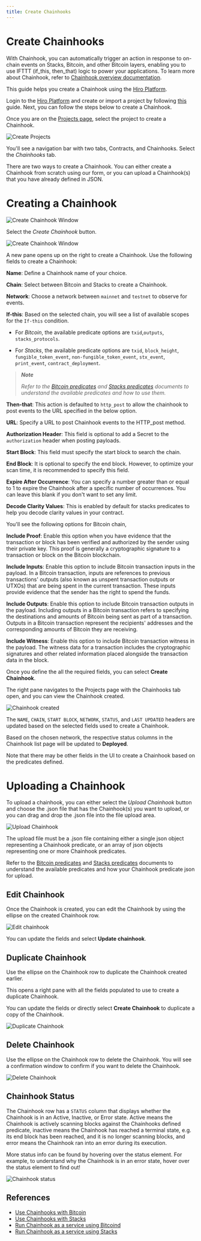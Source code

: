 ```yaml
---
title: Create Chainhooks
---
```


# Create Chainhooks

With Chainhook, you can automatically trigger an action in response to on-chain events on Stacks, Bitcoin, and other Bitcoin layers, enabling you to use IFTTT (if_this, then_that) logic to power your applications. To learn more about Chainhook, refer to [Chainhook overview documentation](../../chainhook/index.md).

This guide helps you create a Chainhook using the [Hiro Platform](https://platform.hiro.so/).

Login to the [Hiro Platform](../getting-started.md) and create or import a project by following [this](../guides/create-project.md) guide. Next, you can follow the steps below to create a Chainhook.

Once you are on the [Projects page](https://platform.hiro.so), select the project to create a Chainhook.

![Create Projects](../images/chainhook-create-project.jpeg)

You'll see a navigation bar with two tabs, Contracts, and Chainhooks. Select the _Chainhooks_ tab.

There are two ways to create a Chainhook. You can either create a Chainhook from scratch using our form, or you can upload a Chainhook(s) that you have already defined in JSON.

# Creating a Chainhook

![Create Chainhook Window](../images/chainhook-select-chainhook-tab.jpeg)

Select the _Create Chainhook_ button.

![Create Chainhook Window](../images/chainhook-create-chainhook-window.jpeg)

A new pane opens up on the right to create a Chainhook. Use the following fields to create a Chainhook:

**Name**: Define a Chainhook name of your choice.

**Chain**: Select between Bitcoin and Stacks to create a Chainhook.

**Network**: Choose a network between `mainnet` and `testnet` to observe for events.

**If-this**: Based on the selected chain, you will see a list of available scopes for the `If-this` condition.

- For _Bitcoin_, the available predicate options are `txid`,`outputs`, `stacks_protocols`.

- For _Stacks_, the available predicate options are `txid`, `block_height`, `fungible_token_event`,
  `non-fungible_token_event`, `stx_event`, `print_event`, `contract_deployment`.

> _**Note**_
>
> _Refer to the [Bitcoin predicates](../../chainhook/guides/chainhooks-with-bitcoin.md) and [Stacks predicates](../../chainhook/guides/chainhooks-with-stacks.md) documents to understand the available predicates and how to use them._

**Then-that**: This action is defaulted to `http_post` to allow the chainhook to post events to the URL specified in the below option.

**URL**: Specify a URL to post Chainhook events to the HTTP_post method.

**Authorization Header**: This field is optional to add a Secret to the `authorization` header when posting payloads.

**Start Block**: This field must specify the start block to search the chain.

**End Block**: It is optional to specify the end block. However, to optimize your scan time, it is recommended to specify this field.

**Expire After Occurrence**: You can specify a number greater than or equal to 1 to expire the Chainhook after a specific number of occurrences. You can leave this blank if you don't want to set any limit.

**Decode Clarity Values**: This is enabled by default for stacks predicates to help you decode clarity values in your contract.

You'll see the following options for Bitcoin chain,

**Include Proof**: Enable this option when you have evidence that the transaction or block has been verified and authorized by the sender using their private key. This proof is generally a cryptographic signature to a transaction or block on the Bitcoin blockchain.

**Include Inputs**: Enable this option to include Bitcoin transaction inputs in the payload. In a Bitcoin transaction, inputs are references to previous transactions' outputs (also known as unspent transaction outputs or UTXOs) that are being spent in the current transaction. These inputs provide evidence that the sender has the right to spend the funds.

**Include Outputs**: Enable this option to include Bitcoin transaction outputs in the payload. Including outputs in a Bitcoin transaction refers to specifying the destinations and amounts of Bitcoin being sent as part of a transaction. Outputs in a Bitcoin transaction represent the recipients' addresses and the corresponding amounts of Bitcoin they are receiving.

**Include Witness**: Enable this option to include Bitcoin transaction witness in the payload. The witness data for a transaction includes the cryptographic signatures and other related information placed alongside the transaction data in the block.

Once you define the all the required fields, you can select **Create Chainhook**.

The right pane navigates to the Projects page with the Chainhooks tab open, and you can view the Chainhook created.

![Chainhook created](../images/chainhook-created.jpeg)

The `NAME`, `CHAIN`, `START BLOCK`, `NETWORK`, `STATUS`, and `LAST UPDATED` headers are updated based on the selected fields used to create a Chainhook.

Based on the chosen network, the respective status columns in the Chainhook list page will be updated to **Deployed**.

Note that there may be other fields in the UI to create a Chainhook based on the predicates defined.

# Uploading a Chainhook

To upload a chainhook, you can either select the _Upload Chainhook_ button and choose the .json file that has the Chainhook(s) you want to upload, or you can drag and drop the .json file into the file upload area.

![Upload Chainhook](../images/chainhook-upload.jpeg)

The upload file must be a .json file containing either a single json object representing a Chainhook predicate, or an array of json objects representing one or more Chainhook predicates.

Refer to the [Bitcoin predicates](../../chainhook/guides/chainhooks-with-bitcoin.md) and [Stacks predicates](../../chainhook/guides/chainhooks-with-stacks.md) documents to understand the available predicates and how your Chainhook predicate json for upload.

## Edit Chainhook

Once the Chainhook is created, you can edit the Chainhook by using the ellipse on the created Chainhook row.

![Edit chainhook](../images/chainhook-edit-chainhook.jpeg)

You can update the fields and select **Update chainhook**.

## Duplicate Chainhook

Use the ellipse on the Chainhook row to duplicate the Chainhook created earlier.

This opens a right pane with all the fields populated to use to create a duplicate Chainhook.

You can update the fields or directly select **Create Chainhook** to duplicate a copy of the Chainhook.

![Duplicate Chainhook](../images/chainhook-duplicate.jpeg)

## Delete Chainhook

Use the ellipse on the Chainhook row to delete the Chainhook. You will see a confirmation window to confirm if you want to delete the Chainhook.

![Delete Chainhook](../images/chainhook-delete-confirmation-window.jpeg)

## Chainhook Status

The Chainhook row has a `STATUS` column that displays whether the Chainhook is in an Active, Inactive, or Error state. Active means the Chainhook is actively scanning blocks against the Chainhooks defined predicate, inactive means the Chainhook has reached a terminal state, e.g. its end block has been reached, and it is no longer scanning blocks, and error means the Chainhook ran into an error during its execution.

More status info can be found by hovering over the status element. For example, to understand why the Chainhook is in an error state, hover over the status element to find out!

![Chainhook status](../images/chainhook-status-info.jpeg)

## References

- [Use Chainhooks with Bitcoin](../../chainhook/guides/chainhooks-with-bitcoin.md)
- [Use Chainhooks with Stacks](../../chainhook/guides/chainhooks-with-stacks.md)
- [Run Chainhook as a service using Bitcoind](../../chainhook/guides/chainhook-as-a-service-bitcoind.md)
- [Run Chainhook as a service using Stacks](../../chainhook/guides/chainhook-as-a-service-stacks.md)
